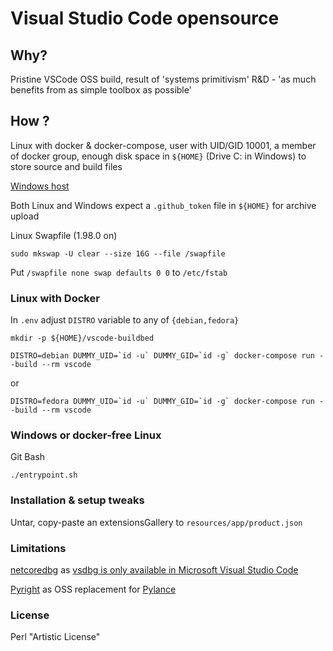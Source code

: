 # Visual Studio Code opensource #

## Why? ##

Pristine VSCode OSS build, result of 'systems primitivism' R&D - 'as much benefits from as simple toolbox as possible'

## How ? ##

Linux with docker & docker-compose, user with UID/GID 10001, a member of docker group, enough disk space in ```${HOME}``` (Drive C: in Windows) to store source and build files

[Windows host](win.txt)

Both Linux and Windows expect a ```.github_token``` file in ```${HOME}``` for archive upload

Linux Swapfile (1.98.0 on)

```sudo mkswap -U clear --size 16G --file /swapfile```

Put ```/swapfile none swap defaults 0 0``` to ```/etc/fstab```

### Linux with Docker ###

In ```.env``` adjust ```DISTRO``` variable to any of ```{debian,fedora}```

```shell
mkdir -p ${HOME}/vscode-buildbed
```

```shell
DISTRO=debian DUMMY_UID=`id -u` DUMMY_GID=`id -g` docker-compose run --build --rm vscode
```

or

```shell
DISTRO=fedora DUMMY_UID=`id -u` DUMMY_GID=`id -g` docker-compose run --build --rm vscode
```

### Windows or docker-free Linux ###

Git Bash

```shell
./entrypoint.sh
```

### Installation & setup tweaks ###

Untar, copy-paste an extensionsGallery to ```resources/app/product.json```

### Limitations ###

[netcoredbg](https://wiki.archlinux.org/title/Talk:Visual_Studio_Code) as [vsdbg is only available in Microsoft Visual Studio Code](https://github.com/OmniSharp/omnisharp-vscode/wiki/Microsoft-.NET-Core-Debugger-licensing-and-Microsoft-Visual-Studio-Code)

[Pyright](https://marketplace.visualstudio.com/items?itemName=ms-pyright.pyright) as OSS replacement for [Pylance](https://marketplace.visualstudio.com/items?itemName=ms-python.vscode-pylance)

### License ###

Perl "Artistic License"
